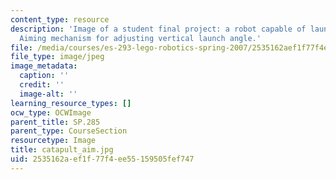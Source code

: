 ```yaml
---
content_type: resource
description: 'Image of a student final project: a robot capable of launching a projectile.
  Aiming mechanism for adjusting vertical launch angle.'
file: /media/courses/es-293-lego-robotics-spring-2007/2535162aef1f77f4ee55159505fef747_catapult_aim.jpg
file_type: image/jpeg
image_metadata:
  caption: ''
  credit: ''
  image-alt: ''
learning_resource_types: []
ocw_type: OCWImage
parent_title: SP.285
parent_type: CourseSection
resourcetype: Image
title: catapult_aim.jpg
uid: 2535162a-ef1f-77f4-ee55-159505fef747
---
```

